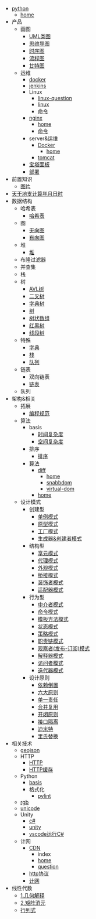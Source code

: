 * [python](python/index.md)
  * [home](python/index.md)
* 产品
  * 画图
    * [UML类图](产品/画图/UML类图.md)
    * [思维导图](产品/画图/思维导图.md)
    * [时序图](产品/画图/时序图.md)
    * [流程图](产品/画图/流程图.md)
    * [甘特图](产品/画图/甘特图.md)
  * 运维
    * [docker](产品/运维/docker.md)
    * [jenkins](产品/运维/jenkins.md)
    * Linux
      * [linux-question](产品/运维/Linux/linux-question.md)
      * [linux](产品/运维/Linux/linux.md)
      * [命令](产品/运维/Linux/命令.md)
    * [nginx](产品/运维/nginx/index.md)
      * [home](产品/运维/nginx/index.md)
      * [命令](产品/运维/nginx/命令.md)
    * server&运维
      * [Docker](产品/运维/server&运维/Docker/index.md)
        * [home](产品/运维/server&运维/Docker/index.md)
      * [tomcat](产品/运维/server&运维/tomcat.md)
    * [宝塔面板](产品/运维/宝塔面板.md)
    * [部署](产品/运维/部署.md)
* 前置知识
  * [图片](前置知识/图片.md)
* [天干地支计算年月日时](天干地支计算年月日时.md)
* 数据结构
  * 哈希表
    * [哈希表](数据结构/哈希表/哈希表.md)
  * 图
    * [无向图](数据结构/图/无向图.md)
    * [有向图](数据结构/图/有向图.md)
  * 堆
    * [堆](数据结构/堆/堆.md)
  * 布隆过滤器
  * 并查集
  * 栈
  * 树
    * [AVL树](数据结构/树/AVL树.md)
    * [二叉树](数据结构/树/二叉树.md)
    * [字典树](数据结构/树/字典树.md)
    * [树](数据结构/树/树.md)
    * [树状数组](数据结构/树/树状数组.md)
    * [红黑树](数据结构/树/红黑树.md)
    * [线段树](数据结构/树/线段树.md)
  * 特殊
    * [字典](数据结构/特殊/字典.md)
    * [栈](数据结构/特殊/栈.md)
    * [队列](数据结构/特殊/队列.md)
  * 链表
    * 双向链表
    * [链表](数据结构/链表/链表.md)
  * 队列
* 架构&相关
  * 拓展
    * [编程规范](架构&相关/拓展/编程规范.md)
  * 算法
    * basis
      * [时间复杂度](架构&相关/算法/basis/时间复杂度.md)
      * [空间复杂度](架构&相关/算法/basis/空间复杂度.md)
    * 排序
      * [排序](架构&相关/算法/排序/排序.md)
    * [算法](架构&相关/算法/算法/index.md)
      * [diff](架构&相关/算法/算法/diff/index.md)
        * [home](架构&相关/算法/算法/diff/index.md)
        * [snabbdom](架构&相关/算法/算法/diff/snabbdom.md)
        * [virtual-dom](架构&相关/算法/算法/diff/virtual-dom.md)
      * [home](架构&相关/算法/算法/index.md)
  * 设计模式
    * 创建型
      * [单例模式](架构&相关/设计模式/创建型/单例模式.md)
      * [原型模式](架构&相关/设计模式/创建型/原型模式.md)
      * [工厂模式](架构&相关/设计模式/创建型/工厂模式.md)
      * [生成器&创建者模式](架构&相关/设计模式/创建型/生成器&创建者模式.md)
    * 结构型
      * [享元模式](架构&相关/设计模式/结构型/享元模式.md)
      * [代理模式](架构&相关/设计模式/结构型/代理模式.md)
      * [外观模式](架构&相关/设计模式/结构型/外观模式.md)
      * [桥接模式](架构&相关/设计模式/结构型/桥接模式.md)
      * [装饰者模式](架构&相关/设计模式/结构型/装饰者模式.md)
      * [适配器模式](架构&相关/设计模式/结构型/适配器模式.md)
    * 行为型
      * [中介者模式](架构&相关/设计模式/行为型/中介者模式.md)
      * [命令模式](架构&相关/设计模式/行为型/命令模式.md)
      * [模板方法模式](架构&相关/设计模式/行为型/模板方法模式.md)
      * [状态模式](架构&相关/设计模式/行为型/状态模式.md)
      * [策略模式](架构&相关/设计模式/行为型/策略模式.md)
      * [职责链模式](架构&相关/设计模式/行为型/职责链模式.md)
      * [观察者(发布-订阅)模式](架构&相关/设计模式/行为型/观察者(发布-订阅)模式.md)
      * [解释器模式](架构&相关/设计模式/行为型/解释器模式.md)
      * [访问者模式](架构&相关/设计模式/行为型/访问者模式.md)
      * [迭代器模式](架构&相关/设计模式/行为型/迭代器模式.md)
    * 设计原则
      * [依赖倒置](架构&相关/设计模式/设计原则/依赖倒置.md)
      * [六大原则](架构&相关/设计模式/设计原则/六大原则.md)
      * [单一责任](架构&相关/设计模式/设计原则/单一责任.md)
      * [合并复用](架构&相关/设计模式/设计原则/合并复用.md)
      * [开闭原则](架构&相关/设计模式/设计原则/开闭原则.md)
      * [接口隔离](架构&相关/设计模式/设计原则/接口隔离.md)
      * [迪米特](架构&相关/设计模式/设计原则/迪米特.md)
      * [里氏替换](架构&相关/设计模式/设计原则/里氏替换.md)
* 相关技术
  * [geojson](相关技术/geojson.md)
  * HTTP
    * [HTTP](相关技术/HTTP/HTTP.md)
    * [HTTP缓存](相关技术/HTTP/HTTP缓存.md)
  * Python
    * [basis](相关技术/Python/basis.md)
    * 格式化
      * [pylint](相关技术/Python/格式化/pylint.md)
  * [rgb](相关技术/rgb.md)
  * [unicode](相关技术/unicode.md)
  * Unity
    * [c#](相关技术/Unity/c#.md)
    * [unity](相关技术/Unity/unity.md)
    * [vscode运行C#](相关技术/Unity/vscode运行C#.md)
  * 计网
    * [CDN](相关技术/计网/CDN/index.md)
      * index
      * [home](相关技术/计网/CDN/index.md)
      * [question](相关技术/计网/CDN/question.md)
    * [http协议](相关技术/计网/http协议.md)
    * [计网](相关技术/计网/计网.md)
* 线性代数
  * [1.几何解释](线性代数/1.几何解释.md)
  * [2.矩阵消元](线性代数/2.矩阵消元.md)
  * [行列式](线性代数/行列式.md)
